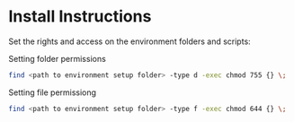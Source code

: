 # Install Instructions

Set the rights and access on the environment folders and scripts:

Setting folder permissions
````bash
find <path to environment setup folder> -type d -exec chmod 755 {} \;
````
Setting file permissiong
````bash
find <path to environment setup folder> -type f -exec chmod 644 {} \;
````
